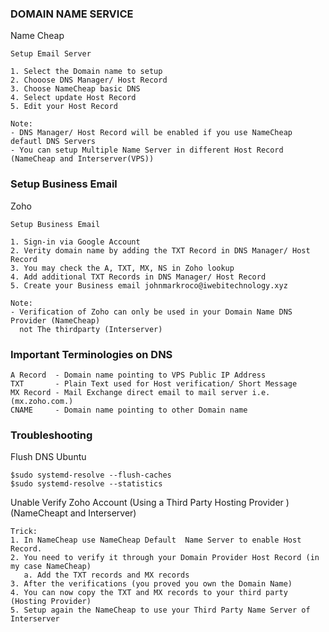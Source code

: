 ### DOMAIN NAME SERVICE
Name Cheap
```
Setup Email Server

1. Select the Domain name to setup
2. Chooose DNS Manager/ Host Record
3. Choose NameCheap basic DNS
4. Select update Host Record
5. Edit your Host Record
```
```
Note:
- DNS Manager/ Host Record will be enabled if you use NameCheap defautl DNS Servers
- You can setup Multiple Name Server in different Host Record (NameCheap and Interserver(VPS))
```
### Setup Business Email
Zoho
```
Setup Business Email

1. Sign-in via Google Account
2. Verity domain name by adding the TXT Record in DNS Manager/ Host Record
3. You may check the A, TXT, MX, NS in Zoho lookup
4. Add additional TXT Records in DNS Manager/ Host Record
5. Create your Business email johnmarkroco@iwebitechnology.xyz
```
```
Note:
- Verification of Zoho can only be used in your Domain Name DNS Provider (NameCheap)
  not The thirdparty (Interserver)
```
### Important Terminologies on DNS
```
A Record  - Domain name pointing to VPS Public IP Address
TXT       - Plain Text used for Host verification/ Short Message
MX Record - Mail Exchange direct email to mail server i.e. (mx.zoho.com.)
CNAME     - Domain name pointing to other Domain name
```
### Troubleshooting
Flush DNS Ubuntu
```
$sudo systemd-resolve --flush-caches
$sudo systemd-resolve --statistics 
```
Unable Verify Zoho Account (Using a Third Party Hosting Provider ) (NameCheapt and Interserver)
```
Trick: 
1. In NameCheap use NameCheap Default  Name Server to enable Host Record.
2. You need to verify it through your Domain Provider Host Record (in my case NameCheap)
   a. Add the TXT records and MX records
3. After the verifications (you proved you own the Domain Name)
4. You can now copy the TXT and MX records to your third party (Hosting Provider)
5. Setup again the NameCheap to use your Third Party Name Server of Interserver
```
